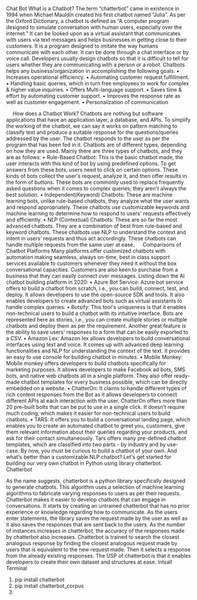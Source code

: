 Chat Bot
What is a Chatbot?
The term “chatterbot” came in existence in 1994 when Michael Mauldin created his first chatbot named “Julia”. As per the Oxford Dictionary, a chatbot is defined as “A computer program designed to simulate conversation with human users, especially over the internet.” It can be looked upon as a virtual assistant that communicates with users via text messages and helps businesses in getting close to their customers. It is a program designed to imitate the way humans communicate with each other. It can be done through a chat interface or by voice call. Developers usually design chatbots so that it is difficult to tell for users whether they are communicating with a person or a robot.
Chatbots helps any business/organization in accomplishing the following goals:
•	Increases operational efficiency.
•	Automating customer request fulfillment.
•	Handling basic queries, which in turn free employees to work for complex & higher value inquiries.
•	Offers Multi-language support.
•	Saves time & effort by automating customer support.
•	Improves the response rate as well as customer engagement.
•	Personalization of communication
 
 
How does a Chatbot Work?
Chatbots are nothing but software applications that have an application layer, a database, and APIs. To simplify the working of the chatbot, we can say it works on pattern matching to classify text and produce a suitable response for the questions/queries addressed by the user. The chatbot responds to the user as per the program that has been fed in it. Chatbots are of different types, depending on how they are used. Mainly there are three types of chatbots, and they are as follows:
•	Rule-Based Chatbot: This is the basic chatbot made, the user interacts with this kind of bot by using predefined options. To get answers from these bots, users need to click on certain options. These kinds of bots collect the user's request, analyze it, and then offer results in the form of buttons. These bots are commonly used to replace frequently asked questions when it comes to complex queries; they aren't always the best solution.
•	Independent(Keyword) Chatbots: These are machine learning bots, unlike rule-based chatbots, they analyze what the user wants and respond appropriately. These chatbots use customizable keywords and machine learning to determine how to respond to users' requests effectively and efficiently.
•	NLP (Contextual) Chatbots: These are so far the most advanced chatbots. They are a combination of best from rule-based and keyword chatbots. These chatbots use NLP to understand the context and intent in users' requests and thus act accordingly. These chatbots can handle multiple requests from the same user at ease.
 
Comparisons of Chatbot Platforms
Many platforms offer customized chatbots with automation making seamless, always on-time, best in class support services available to customers whenever they need it without the box conversational capacities. Customers are also keen to purchase from a business that they can easily connect over messages.
Listing down the AI chatbot building platform in 2020:
•	Azure Bot Service: Azure bot service offers to build a chatbot from scratch, i.e., you can build, connect, test, and deploy. It allows developers to use the open-source SDK and tools. It also enables developers to create advanced bots such as virtual assistants to handle complex queries.
•	Botsify: This tool's uniqueness is that it enables non-technical users to build a chatbot with its intuitive interface. Bots are represented here as stories, i.e., you can create multiple stories or multiple chatbots and deploy them as per the requirement. Another great feature is the ability to save users' responses to a form that can be easily exported to a CSV.
•	Amazon Lex: Amazon lex allows developers to build conversational interfaces using text and voice. It comes up with advanced deep learning functionalities and NLP for understanding the context of the text. It provides an easy to use console for building chatbot in minutes.
•	Mobile Monkey: Mobile monkey offers developers to build chatbots specifically for marketing purposes. It allows developers to make Facebook ad bots, SMS bots, and native web chatbots all in a single platform. They also offer ready-made chatbot templates for every business possible, which can be directly embedded on a website.
•	ChatterOn: It claims to handle different types of rich content responses from the Bot as it allows developers to connect different APIs at each interaction with the user. ChatterOn offers more than 20 pre-built bolts that can be put to use in a single click. It doesn’t require much coding, which makes it easier for non-technical users to build chatbots.
•	TARS: It offers you to build a conversational landing page, which enables you to create an automated chatbot to greet you, customers, give them relevant information about their queries regarding your products, and ask for their contact simultaneously. Tars offers many pre-defined chatbot templates, which are classified into two parts - by industry and by use-case.
By now, you must be curious to build a chatbot of your own. And what's better than a customizable NLP chatbot? Let's get started for building our very own chatbot in Python using library chatterbot.
 
Chatterbot
 
As the name suggests, chatterbot is a python library specifically designed to generate chatbots. This algorithm uses a selection of machine learning algorithms to fabricate varying responses to users as per their requests.
Chatterbot makes it easier to develop chatbots that can engage in conversations. It starts by creating an untrained chatterbot that has no prior experience or knowledge regarding how to communicate. As the users enter statements, the library saves the request made by the user as well as it also saves the responses that are sent back to the users. As the number of instances increases in chatterbot, the accuracy of the responses made by chatterbot also increases.
Chatterbot is trained to search the closest analogous response by finding the closest analogous request made by users that is equivalent to the new request made. Then it selects a response from the already existing responses. The USP of chatterbot is that it enables developers to create their own dataset and structures at ease.
Intsall
Terminal
1.	pip install chatterbot
2.	pip install chatterbot_corpus
3.	

